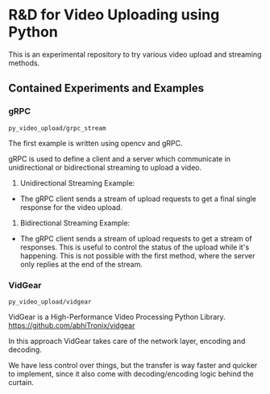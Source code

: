 # R&D for Video Uploading using Python

This is an experimental repository to try various video upload and streaming methods.

## Contained Experiments and Examples

### gRPC
`py_video_upload/grpc_stream`

The first example is written using opencv and gRPC.

gRPC is used to define a client and a server which communicate in unidirectional or bidirectional streaming to upload a video.

1. Unidirectional Streaming Example:
  - The gRPC client sends a stream of upload requests to get a final single response for the video upload.
  
1. Bidirectional Streaming Example:
  - The gRPC client sends a stream of upload requests to get a stream of responses. This is useful to control the status of the upload while it's happening. This is not possible with the first method, where the server only replies at the end of the stream.


### VidGear
`py_video_upload/vidgear`

VidGear is a High-Performance Video Processing Python Library.
https://github.com/abhiTronix/vidgear

In this approach VidGear takes care of the network layer, encoding and decoding.

We have less control over things, but the transfer is way faster and quicker to implement, since it also come with decoding/encoding logic behind the curtain.
